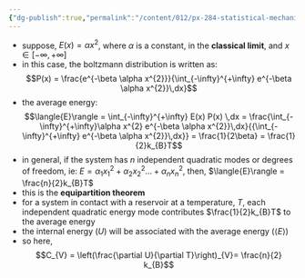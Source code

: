 ```yaml
---
{"dg-publish":true,"permalink":"/content/012/px-284-statistical-mechanics/d-equipartition-theorem/px-285-d1-equipartition-theorem/","created":"2024-11-25T10:50:32.000+00:00","updated":"2024-11-26T13:01:59.589+00:00"}
---
```


- suppose, $E(x) = \alpha x^{2}$, where $\alpha$ is a constant, in the **classical limit**, and $x \in [-\infty, + \infty]$
- in this case, the boltzmann distribution is written as: 
$$P(x) =  \frac{e^{-\beta \alpha x^{2}}}{\int_{-\infty}^{+\infty} e^{-\beta \alpha x^{2}}\,dx}$$
- the average energy: 
$$\langle{E}\rangle = \int_{-\infty}^{+\infty} E(x) P(x) \,dx = \frac{\int_{-\infty}^{+\infty}\alpha x^{2} e^{-\beta \alpha x^{2}}\,dx}{{\int_{-\infty}^{+\infty} e^{-\beta \alpha x^{2}}\,dx}} = \frac{1}{2\beta} = \frac{1}{2}k_{B}T$$
- in general, if the system has $n$ independent quadratic modes or degrees of freedom, ie: $E= \alpha_{1}x_{1}^{2} + \alpha_{2}x_{2}^{2} \dots + \alpha_{n}x_{n}^{2}$, then, $\langle{E}\rangle = \frac{n}{2}k_{B}T$
- this is the **equipartition theorem**
- for a system in contact with a reservoir at a temperature, $T$, each independent quadratic energy mode contributes $\frac{1}{2}k_{B}T$ to the average energy
- the internal energy $(U)$ will be associated with the average energy $(\langle{E}\rangle)$
- so here, 
$$C_{V} = \left(\frac{\partial U}{\partial T}\right)_{V}= \frac{n}{2} k_{B}$$
